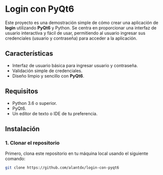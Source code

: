 # Login con PyQt6

Este proyecto es una demostración simple de cómo crear una aplicación de **login** utilizando **PyQt6** y Python. Se centra en proporcionar una interfaz de usuario interactiva y fácil de usar, permitiendo al usuario ingresar sus credenciales (usuario y contraseña) para acceder a la aplicación.

## Características

- Interfaz de usuario básica para ingresar usuario y contraseña.
- Validación simple de credenciales.
- Diseño limpio y sencillo con **PyQt6**.

## Requisitos

- Python 3.6 o superior.
- PyQt6.
- Un editor de texto o IDE de tu preferencia.

## Instalación

### 1. Clonar el repositorio

Primero, clona este repositorio en tu máquina local usando el siguiente comando:

```bash
git clone https://github.com/alantdx/login-con-pyqt6
